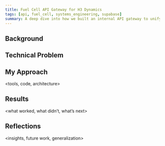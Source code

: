 ```yaml
---
title: Fuel Cell API Gateway for H3 Dynamics
tags: [api, fuel_cell, systems_engineering, supabase]
summary: A deep dive into how we built an internal API gateway to unify tools for fuel cell systems at H3 Dynamics.
---
```


## Background

<brief context>

## Technical Problem

<what needed to be solved>

## My Approach

<tools, code, architecture>

## Results

<what worked, what didn’t, what’s next>

## Reflections

<insights, future work, generalization>
